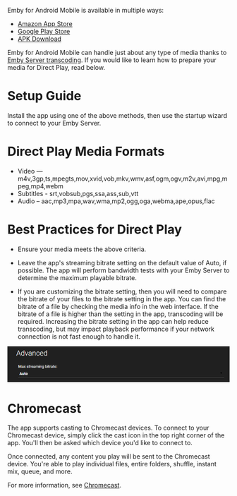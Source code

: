 Emby for Android Mobile is available in multiple ways:
* [Amazon App Store](http://www.amazon.com/Emby-for-Android/dp/B00GVH9O0I)
* [Google Play Store](https://play.google.com/store/apps/details?id=com.mb.android)
* [APK Download](http://emby.media/emby-for-android-mobile.html)

Emby for Android Mobile can handle just about any type of media thanks to [Emby Server transcoding](Transcoding). If you would like to learn how to prepare your media for Direct Play, read below.

# Setup Guide

Install the app using one of the above methods, then use the startup wizard to connect to your Emby Server.

# Direct Play Media Formats

* Video — m4v,3gp,ts,mpegts,mov,xvid,vob,mkv,wmv,asf,ogm,ogv,m2v,avi,mpg,mpeg,mp4,webm
* Subtitles - srt,vobsub,pgs,ssa,ass,sub,vtt
* Audio – aac,mp3,mpa,wav,wma,mp2,ogg,oga,webma,ape,opus,flac

# Best Practices for Direct Play

* Ensure your media meets the above criteria.

* Leave the app's streaming bitrate setting on the default value of Auto, if possible. The app will perform bandwidth tests with your Emby Server to determine the maximum playable bitrate.

* If you are customizing the bitrate setting, then you will need to compare the bitrate of your files to the bitrate setting in the app. You can find the bitrate of a file by checking the media info in the web interface. If the bitrate of a file is higher than the setting in the app, transcoding will be required. Increasing the bitrate setting in the app can help reduce transcoding, but may impact playback performance if your network connection is not fast enough to handle it.

![](images/apps/webbitrate.png)

# Chromecast

The app supports casting to Chromecast devices. To connect to your Chromecast device, simply click the cast icon in the top right corner of the app. You'll then be asked which device you'd like to connect to.

Once connected, any content you play will be sent to the Chromecast device. You're able to play individual files, entire folders, shuffle, instant mix, queue, and more.

For more information, see [Chromecast](Chromecast).